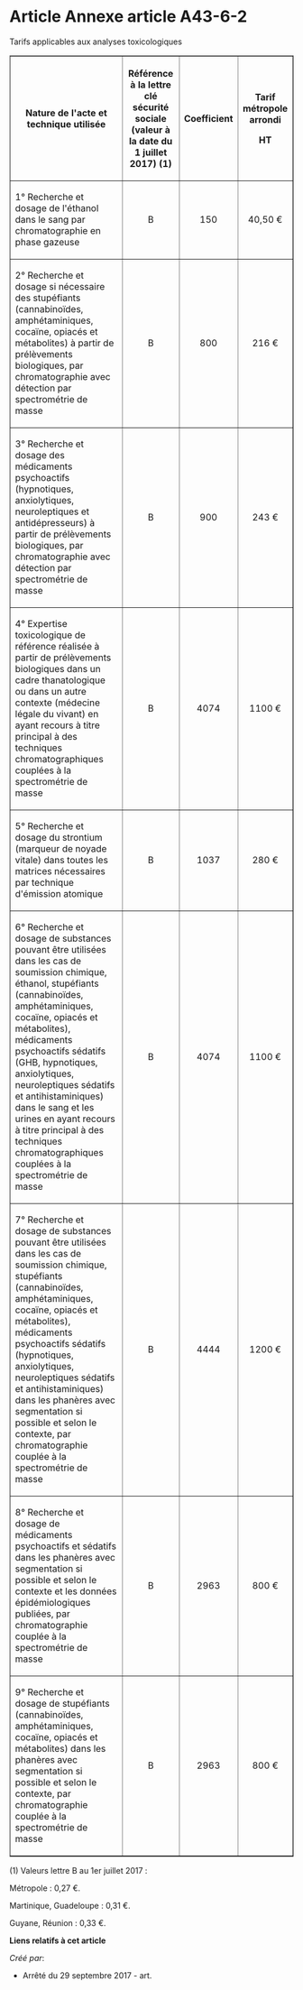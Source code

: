 # Article Annexe article A43-6-2

Tarifs applicables aux analyses toxicologiques

<table border="1">
  <tbody>
    <tr>
      <th>

Nature de l'acte et technique utilisée</th>
      <th>

Référence à la lettre clé sécurité sociale (valeur à la date du 1 juillet 2017) (1)</th>
      <th>

Coefficient</th>
      <th>

Tarif métropole arrondi

HT</th>
    </tr>
    <tr>
      <td align="left">

1° Recherche et dosage de l'éthanol dans le sang par chromatographie en phase gazeuse</td>
      <td align="center">

B</td>
      <td align="center">

150</td>
      <td align="center">

40,50 €</td>
    </tr>
    <tr>
      <td align="left">

2° Recherche et dosage si nécessaire des stupéfiants (cannabinoïdes, amphétaminiques, cocaïne, opiacés et métabolites) à
partir de prélèvements biologiques, par chromatographie avec détection par spectrométrie de masse</td>
      <td align="center">

B</td>
      <td align="center">

800</td>
      <td align="center">

216 €</td>
    </tr>
    <tr>
      <td align="left">

3° Recherche et dosage des médicaments psychoactifs (hypnotiques, anxiolytiques, neuroleptiques et antidépresseurs) à partir
de prélèvements biologiques, par chromatographie avec détection par spectrométrie de masse</td>
      <td align="center">

B</td>
      <td align="center">

900</td>
      <td align="center">

243 €</td>
    </tr>
    <tr>
      <td align="left">

4° Expertise toxicologique de référence réalisée à partir de prélèvements biologiques dans un cadre thanatologique ou dans un
autre contexte (médecine légale du vivant) en ayant recours à titre principal à des techniques chromatographiques couplées à
la spectrométrie de masse</td>
      <td align="center">

B</td>
      <td align="center">

4074</td>
      <td align="center">

1100 €</td>
    </tr>
    <tr>
      <td align="left">

5° Recherche et dosage du strontium (marqueur de noyade vitale) dans toutes les matrices nécessaires par technique d'émission
atomique</td>
      <td align="center">

B</td>
      <td align="center">

1037</td>
      <td align="center">

280 €</td>
    </tr>
    <tr>
      <td align="left">

6° Recherche et dosage de substances pouvant être utilisées dans les cas de soumission chimique, éthanol, stupéfiants
(cannabinoïdes, amphétaminiques, cocaïne, opiacés et métabolites), médicaments psychoactifs sédatifs (GHB, hypnotiques,
anxiolytiques, neuroleptiques sédatifs et antihistaminiques) dans le sang et les urines en ayant recours à titre principal à
des techniques chromatographiques couplées à la spectrométrie de masse</td>
      <td align="center">

B</td>
      <td align="center">

4074</td>
      <td align="center">

1100 €</td>
    </tr>
    <tr>
      <td align="left">

7° Recherche et dosage de substances pouvant être utilisées dans les cas de soumission chimique, stupéfiants (cannabinoïdes,
amphétaminiques, cocaïne, opiacés et métabolites), médicaments psychoactifs sédatifs (hypnotiques, anxiolytiques,
neuroleptiques sédatifs et antihistaminiques) dans les phanères avec segmentation si possible et selon le contexte, par
chromatographie couplée à la spectrométrie de masse</td>
      <td align="center">

B</td>
      <td align="center">

4444</td>
      <td align="center">

1200 €</td>
    </tr>
    <tr>
      <td align="left">

8° Recherche et dosage de médicaments psychoactifs et sédatifs dans les phanères avec segmentation si possible et selon le
contexte et les données épidémiologiques publiées, par chromatographie couplée à la spectrométrie de masse</td>
      <td align="center">

B</td>
      <td align="center">

2963</td>
      <td align="center">

800 €</td>
    </tr>
    <tr>
      <td align="left">

9° Recherche et dosage de stupéfiants (cannabinoïdes, amphétaminiques, cocaïne, opiacés et métabolites) dans les phanères
avec segmentation si possible et selon le contexte, par chromatographie couplée à la spectrométrie de masse</td>
      <td align="center">

B</td>
      <td align="center">

2963</td>
      <td align="center">

800 €</td>
    </tr>
  </tbody>
</table>

(1) Valeurs lettre B au 1er juillet 2017 :

Métropole : 0,27 €.

Martinique, Guadeloupe : 0,31 €.

Guyane, Réunion : 0,33 €.

**Liens relatifs à cet article**

_Créé par_:

  - Arrêté du 29 septembre 2017 - art.
